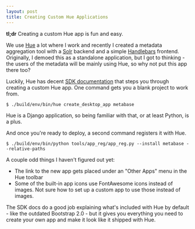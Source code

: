 ```yaml
---
layout: post
title: Creating Custom Hue Applications
---
```


**tl;dr** Creating a custom Hue app is fun and easy.

We use [Hue](http://gethue.com/) a lot where I work and recently I created a metadata aggregation tool with a [Solr](http://lucene.apache.org/solr/) backend and a simple [Handlebars](http://handlebarsjs.com/) frontend.  Originally, I demoed this as a standalone application, but I got to thinking - the users of the metadata will be mainly using Hue, so why not put this app there too?

Luckily, Hue has decent [SDK documentation](http://cloudera.github.io/hue/docs-3.7.0/sdk/sdk.html) that steps you through creating a custom Hue app.  One command gets you a blank project to work from.

```
$ ./build/env/bin/hue create_desktop_app metabase
```

Hue is a Django application, so being familiar with that, or at least Python, is a plus.

And once you're ready to deploy, a second command registers it with Hue.

```
$ ./build/env/bin/python tools/app_reg/app_reg.py --install metabase --relative-paths
```

A couple odd things I haven't figured out yet:

* The link to the new app gets placed under an "Other Apps" menu in the Hue toolbar
* Some of the built-in app icons use FontAwesome icons instead of images.  Not sure how to set up a custom app to use those instead of images.

The SDK docs do a good job explaining what's included with Hue by default - like the outdated Bootstrap 2.0 - but it gives you everything you need to create your own app and make it look like it shipped with Hue.
